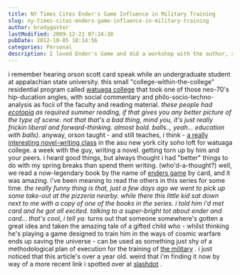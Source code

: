 ```yaml
---
title: NY Times Cites Ender's Game Influence in Military Training
slug: ny-times-cites-enders-game-influence-in-military-training
author: bradygaster
lastModified: 2009-12-21 07:24:38
pubDate: 2012-10-05 18:14:56
categories: Personal
description: I loved Ender's Game and did a workshop with the author, so this was interesting news to me
---
```


i remember hearing orson scott card speak while an undergraduate student at appalachian state university. this small &quot;college-within-the-college&quot; residential program called
<a href="http://www.ids.appstate.edu/watauga.html">watuaga college</a>  that took one of those neo-70&apos;s hip-ducation angles, with social commentary and philo-socio-techno-analysis as focii of the faculty and reading material. <em>these people had <a href="http://www.amazon.com/exec/obidos/tg/detail/-/0553348477/qid=1105130178/sr=8-2/ref=pd_csp_2/102-3450782-5328112?v=glance&amp;s=books&amp;n=507846">ecotopia</a>  as required summer reading, if that gives you any better picture of the type of scene. not that that&apos;s a bad thing, mind you, it&apos;s just really frickin liberal and forward-thinking. almost bold. balls.., yeah... education with balls).</em> anyway, orson taught - and still teaches, i think -
<a href="http://www.hatrack.com/cgi-bin/printer_friendly.cgi?page=/osc/reviews/everything/2003-03-17.shtml">a really interesting novel-writing class</a>  in the asu new york city soho loft for watuaga college. a week with the guy, writing a novel. getting torn up by him and your peers. i heard good things, but always thought i had &quot;better&quot; things to do with
my spring breaks than spend them writing. (who&apos;d-a-thought?) well, we read a now-legendary book by the name of
<a href="http://www.amazon.com/exec/obidos/tg/detail/-/0812550706/qid=1105130608/sr=8-1/ref=pd_csp_1/102-3450782-5328112?v=glance&amp;s=books&amp;n=507846">enders game</a>  by card, and it was amazing. i&apos;ve been meaning to read the others in this series for some time.
<em>the really funny thing is that, just a few days ago we went to pick up some take-out at the pizzeria nearby. while there this little kid sat down next to me with a copy of one of the books in the series. i told him i&apos;d met card and he got all excited. talking to a super-bright tot about ender and card... that&apos;s cool, i tell ya.</em> turns out that someone somewhere&apos;s gotten a great idea and taken the amazing tale of a gifted child who - whilst thinking he&apos;s playing a game designed to train him in the ways of cosmic warfare ends up saving the universe - can be used as something just
shy of a methodological plan of execution for the training of
<a href="http://www.hatrack.com/news-reviews/news/2003-04-04.shtml">the military</a> . i just noticed that this article&apos;s over a year old. weird that i&apos;m finding it now by way of a more recent link i spotted over at
<a href="http://games.slashdot.org/article.pl?sid=05/01/07/1443214&amp;from=rss">slashdot</a> .
